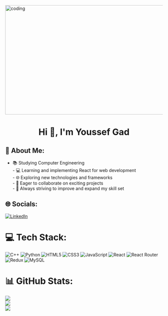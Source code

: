 <img src="https://raw.githubusercontent.com/sagar-viradiya/sagar-viradiya/master/resources/banner.png" width=1000 height=350 alt="coding">
<h1 align="center">Hi 👋, I'm Youssef Gad</h1>

## 💫 About Me:
- 📚 Studying Computer Engineering<br>- 💻 Learning and implementing React for web development<br>- 🌐 Exploring new technologies and frameworks<br>- 🤝 Eager to collaborate on exciting projects<br>- 🌱 Always striving to improve and expand my skill set


## 🌐 Socials:
[![LinkedIn](https://img.shields.io/badge/LinkedIn-%230077B5.svg?logo=linkedin&logoColor=white)](https://www.linkedin.com/in/youssef-gad-465947249/) 


# 💻 Tech Stack:
![C++](https://img.shields.io/badge/c++-%2300599C.svg?style=for-the-badge&logo=c%2B%2B&logoColor=white) ![Python](https://img.shields.io/badge/python-3670A0?style=for-the-badge&logo=python&logoColor=ffdd54) ![HTML5](https://img.shields.io/badge/html5-%23E34F26.svg?style=for-the-badge&logo=html5&logoColor=white) ![CSS3](https://img.shields.io/badge/css3-%231572B6.svg?style=for-the-badge&logo=css3&logoColor=white) ![JavaScript](https://img.shields.io/badge/javascript-%23323330.svg?style=for-the-badge&logo=javascript&logoColor=%23F7DF1E) ![React](https://img.shields.io/badge/react-%2320232a.svg?style=for-the-badge&logo=react&logoColor=%2361DAFB) ![React Router](https://img.shields.io/badge/React_Router-CA4245?style=for-the-badge&logo=react-router&logoColor=white) ![Redux](https://img.shields.io/badge/redux-%23593d88.svg?style=for-the-badge&logo=redux&logoColor=white) ![MySQL](https://img.shields.io/badge/mysql-%2300000f.svg?style=for-the-badge&logo=mysql&logoColor=white)
# 📊 GitHub Stats:
![](https://github-readme-stats.vercel.app/api?username=Youssef-Gad&theme=react&hide_border=false&include_all_commits=false&count_private=false)<br/>
![](https://github-readme-streak-stats.herokuapp.com/?user=Youssef-Gad&theme=react&hide_border=false)<br/>
![](https://github-readme-stats.vercel.app/api/top-langs/?username=Youssef-Gad&theme=react&hide_border=false&include_all_commits=false&count_private=false&layout=compact)

<!-- Proudly created with GPRM ( https://gprm.itsvg.in ) -->
